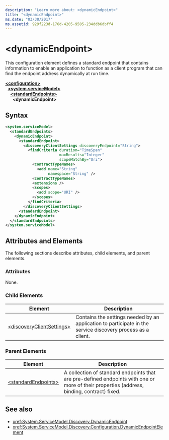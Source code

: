 ```yaml
---
description: "Learn more about: <dynamicEndpoint>"
title: "<dynamicEndpoint>"
ms.date: "03/30/2017"
ms.assetid: 929f223d-176d-4205-9505-234ddb6dbff4
---
```

# \<dynamicEndpoint>

This configuration element defines a standard endpoint that contains information to enable an application to function as a client program that can find the endpoint address dynamically at run time.

[**\<configuration>**](../configuration-element.md)\
&nbsp;&nbsp;[**\<system.serviceModel>**](system-servicemodel.md)\
&nbsp;&nbsp;&nbsp;&nbsp;[**\<standardEndpoints>**](standardendpoints.md)\
&nbsp;&nbsp;&nbsp;&nbsp;&nbsp;&nbsp;**\<dynamicEndpoint>**

## Syntax

```xml
<system.serviceModel>
  <standardEndpoints>
    <dynamicEndpoint>
      <standardEndpoint>
        <discoveryClientSettings discoveryEndpoint="String">
          <findCriteria duration="TimeSpan"
                        maxResults="Integer"
                        scopeMatchBy="Uri">
            <contractTypeNames>
              <add name="String"
                   namespace="String" />
            <contractTypeNames>
            <extensions />
            <scopes>
              <add scope="URI" />
            </scopes>
          </findCriteria>
        </discoveryClientSettings>
      <standardEndpoint>
    </dynamicEndpoint>
  </standardEndpoints>
</system.serviceModel>
```

## Attributes and Elements

 The following sections describe attributes, child elements, and parent elements.

### Attributes

 None.

### Child Elements

|Element|Description|
|-------------|-----------------|
|[\<discoveryClientSettings>](discoveryclientsettings.md)|Contains the settings needed by an application to participate in the service discovery process as a client.|

### Parent Elements

|Element|Description|
|-------------|-----------------|
|[\<standardEndpoints>](standardendpoints.md)|A collection of standard endpoints that are pre-defined endpoints with one or more of their properties (address, binding, contract) fixed.|

## See also

- <xref:System.ServiceModel.Discovery.DynamicEndpoint>
- <xref:System.ServiceModel.Discovery.Configuration.DynamicEndpointElement>
